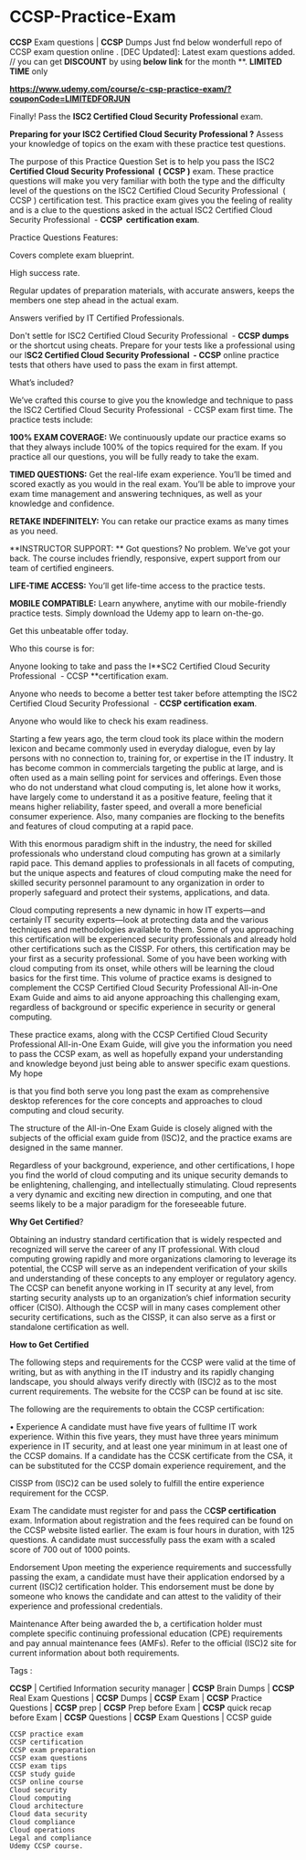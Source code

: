 # CCSP-Practice-Exam
**CCSP** Exam questions | **CCSP** Dumps
Just fnd below wonderfull repo of CCSP exam question online .
[DEC Updated]: Latest exam questions added.
//
you can get **DISCOUNT** by using **below link** for the month **. **LIMITED TIME** only

**https://www.udemy.com/course/c-csp-practice-exam/?couponCode=LIMITEDFORJUN**

Finally! Pass the **ISC2 Certified Cloud Security Professional** exam.

**Preparing for your ISC2 Certified Cloud Security Professional ?** Assess your knowledge of topics on the exam with these practice test questions.

The purpose of this Practice Question Set is to help you pass the ISC2 **Certified Cloud Security Professional  ( CCSP )** exam. These practice questions will make you very familiar with both the type and the difficulty level of the questions on the ISC2 Certified Cloud Security Professional  ( CCSP ) certification test. This practice exam gives you the feeling of reality and is a clue to the questions asked in the actual ISC2 Certified Cloud Security Professional  - **CCSP  certification exam**.

Practice Questions Features:

Covers complete exam blueprint.

High success rate.

Regular updates of preparation materials, with accurate answers, keeps the members one step ahead in the actual exam.

Answers verified by IT Certified Professionals.

Don't settle for ISC2 Certified Cloud Security Professional  - **CCSP dumps** or the shortcut using cheats. Prepare for your tests like a professional using our I**SC2 Certified Cloud Security Professional  - CCSP** online practice tests that others have used to pass the exam in first attempt.

What’s included?

We’ve crafted this course to give you the knowledge and technique to pass the ISC2 Certified Cloud Security Professional  - CCSP exam first time. The practice tests include:

**100% EXAM COVERAGE:** We continuously update our practice exams so that they always include 100% of the topics required for the exam. If you practice all our questions, you will be fully ready to take the exam.

**TIMED QUESTIONS:** Get the real-life exam experience. You’ll be timed and scored exactly as you would in the real exam. You’ll be able to improve your exam time management and answering techniques, as well as your knowledge and confidence.

**RETAKE INDEFINITELY:** You can retake our practice exams as many times as you need.

**INSTRUCTOR SUPPORT: ** Got questions? No problem. We’ve got your back. The course includes friendly, responsive, expert support from our team of certified engineers.

**LIFE-TIME ACCESS:** You’ll get life-time access to the practice tests.

**MOBILE COMPATIBLE:** Learn anywhere, anytime with our mobile-friendly practice tests. Simply download the Udemy app to learn on-the-go.

Get this unbeatable offer today.

Who this course is for:

Anyone looking to take and pass the I**SC2 Certified Cloud Security Professional  - CCSP **certification exam.

Anyone who needs to become a better test taker before attempting the ISC2 Certified Cloud Security Professional  - **CCSP certification exam**.

Anyone who would like to check his exam readiness.

Starting a few years ago, the term cloud took its place within the modern lexicon and became commonly used in everyday dialogue, even by lay persons with no connection to, training for, or expertise in the IT industry. It has become common in commercials targeting the public at large, and is often used as a main selling point for services and offerings. Even those who do not understand what cloud computing is, let alone how it works, have largely come to understand it as a positive feature, feeling that it means higher reliability, faster speed, and overall a more beneficial consumer experience. Also, many companies are flocking to the benefits and features of cloud computing at a rapid pace.

With this enormous paradigm shift in the industry, the need for skilled professionals who understand cloud computing has grown at a similarly rapid pace. This demand applies to professionals in all facets of computing, but the unique aspects and features of cloud computing make the need for skilled security personnel paramount to any organization in order to properly safeguard and protect their systems, applications, and data.

Cloud computing represents a new dynamic in how IT experts—and certainly IT security experts—look at protecting data and the various techniques and methodologies available to them. Some of you approaching this certification will be experienced security professionals and already hold other certifications such as the CISSP. For others, this certification may be your first as a security professional. Some of you have been working with cloud computing from its onset, while others will be learning the cloud basics for the first time. This volume of practice exams is designed to complement the CCSP Certified Cloud Security Professional All-in-One Exam Guide and aims to aid anyone approaching this challenging exam, regardless of background or specific experience in security or general computing.

These practice exams, along with the CCSP Certified Cloud Security Professional All-in-One Exam Guide, will give you the information you need to pass the CCSP exam, as well as hopefully expand your understanding and knowledge beyond just being able to answer specific exam questions. My hope

is that you find both serve you long past the exam as comprehensive desktop references for the core concepts and approaches to cloud computing and cloud security.

The structure of the All-in-One Exam Guide is closely aligned with the subjects of the official exam guide from (ISC)2, and the practice exams are designed in the same manner.

Regardless of your background, experience, and other certifications, I hope you find the world of cloud computing and its unique security demands to be enlightening, challenging, and intellectually stimulating. Cloud represents a very dynamic and exciting new direction in computing, and one that seems likely to be a major paradigm for the foreseeable future.

**Why Get Certified**?

Obtaining an industry standard certification that is widely respected and recognized will serve the career of any IT professional. With cloud computing growing rapidly and more organizations clamoring to leverage its potential, the CCSP will serve as an independent verification of your skills and understanding of these concepts to any employer or regulatory agency. The CCSP can benefit anyone working in IT security at any level, from starting security analysts up to an organization’s chief information security officer (CISO). Although the CCSP will in many cases complement other security certifications, such as the CISSP, it can also serve as a first or standalone certification as well.

**How to Get Certified**

The following steps and requirements for the CCSP were valid at the time of writing, but as with anything in the IT industry and its rapidly changing landscape, you should always verify directly with (ISC)2 as to the most current requirements. The website for the CCSP can be found at isc site.

The following are the requirements to obtain the CCSP certification:

• Experience A candidate must have five years of fulltime IT work experience. Within this five years, they must have three years minimum experience in IT security, and at least one year minimum in at least one of the CCSP domains. If a candidate has the CCSK certificate from the CSA, it can be substituted for the CCSP domain experience requirement, and the

CISSP from (ISC)2 can be used solely to fulfill the entire experience requirement for the CCSP.

Exam The candidate must register for and pass the C**CSP certification** exam. Information about registration and the fees required can be found on the CCSP website listed earlier. The exam is four hours in duration, with 125 questions. A candidate must successfully pass the exam with a scaled score of 700 out of 1000 points.

Endorsement Upon meeting the experience requirements and successfully passing the exam, a candidate must have their application endorsed by a current (ISC)2 certification holder. This endorsement must be done by someone who knows the candidate and can attest to the validity of their experience and professional credentials.

Maintenance After being awarded the b, a certification holder must complete specific continuing professional education (CPE) requirements and pay annual maintenance fees (AMFs). Refer to the official (ISC)2 site for current information about both requirements.

Tags :

**CCSP** | Certified Information security manager | **CCSP** Brain Dumps | **CCSP** Real Exam Questions | **CCSP** Dumps | **CCSP** Exam | **CCSP** Practice Questions | **CCSP** prep | **CCSP** Prep before Exam | **CCSP** quick recap before Exam | **CCSP** Questions | **CCSP** Exam Questions | CCSP guide

    CCSP practice exam
    CCSP certification
    CCSP exam preparation
    CCSP exam questions
    CCSP exam tips
    CCSP study guide
    CCSP online course
    Cloud security
    Cloud computing
    Cloud architecture
    Cloud data security
    Cloud compliance
    Cloud operations
    Legal and compliance
    Udemy CCSP course.

